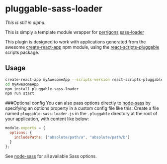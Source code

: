 # pluggable-sass-loader

_This is still in alpha._

This is simply a template module wrapper for
[perrigons](https://www.npmjs.com/~peerigon)
[sass-loader](https://www.npmjs.com/package/sass-loader)

This plugin is designed to work with applications generated from the awesome
[create-react-app](https://github.com/facebookincubator/create-react-app) npm
module, using the 
[react-scripts-pluggable](https://www.npmjs.com/package/react-scripts-pluggable)
scripts package.

## Usage

```bash
create-react-app myAwesomeApp --scripts-version react-scripts-pluggable
cd myAwesomeApp
npm install pluggable-sass-loader
npm run start
```

###Optional config
You can also pass options directly to
[node-sass](https://github.com/andrew/node-sass) by specifying an options
property in a custom config file like this:
Create a file named `pluggable-sass-loader.js` in the `.pluggable` directory
at the root of your application, with content like below:

```javascript
module.exports = {
  options: {
    includePaths: ["absolute/path/a", "absolute/path/b"]
  }
};
```

See [node-sass](https://github.com/andrew/node-sass) for all available Sass
options.
